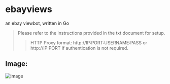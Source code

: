# ebayviews
an ebay viewbot, written in Go
> Please refer to the instructions provided in the txt document for setup.
>> HTTP Proxy format: http://IP:PORT:USERNAME:PASS or http://IP:PORT if authentication is not required.


## Image:
![image](https://user-images.githubusercontent.com/85309156/211594181-1927470a-e746-4638-8740-54e1c2d744af.png)
